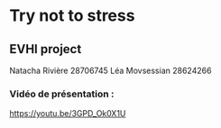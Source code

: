 # Try not to stress
## EVHI project
Natacha Rivière 28706745
Léa Movsessian 28624266
### Vidéo de présentation :
https://youtu.be/3GPD_Ok0X1U

